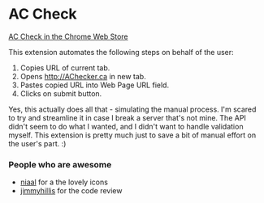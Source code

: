 # AC Check

[AC Check in the Chrome Web Store](https://chrome.google.com/webstore/detail/ac-check/fmihbjbalcpopammejjimbianfpfeflm)

This extension automates the following steps on behalf of the user:

1. Copies URL of current tab.
2. Opens http://AChecker.ca in new tab.
3. Pastes copied URL into Web Page URL field.
4. Clicks on submit button.

Yes, this actually does all that - simulating the manual process. I'm scared to try and streamline it in case I break a server that's not mine. The API didn't seem to do what I wanted, and I didn't want to handle validation myself. This extension is pretty much just to save a bit of manual effort on the user's part. :)

### People who are awesome

* [niaal](http://github.com/niaal) for a the lovely icons 
* [jimmyhillis](http://github.com/jimmyhillis) for the code review
